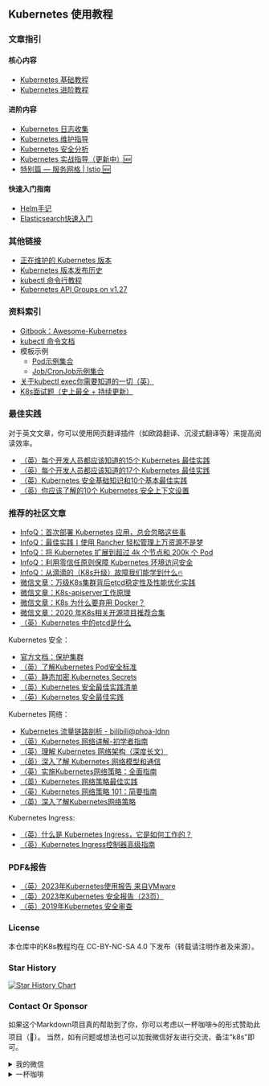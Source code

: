## Kubernetes 使用教程

### 文章指引

#### 核心内容

- [Kubernetes 基础教程](doc_tutorial.md)
- [Kubernetes 进阶教程](doc_tutorial_senior.md)

#### 进阶内容

- [Kubernetes 日志收集](doc_log_collection.md)
- [Kubernetes 维护指导](doc_maintaintion.md)
- [Kubernetes 安全分析](doc_security.md)
- [Kubernetes 实战指导（更新中）🆕](doc_k8s_actions_guide.md)
- [特别篇 — 服务网格 | Istio 🆕](./doc_k8s_actions_guide.md#8-服务网格)

#### 快速入门指南

- [Helm手记](doc_helm.md)
- [Elasticsearch快速入门](doc_es_quickstart.md)

### 其他链接

- [正在维护的 Kubernetes 版本](https://kubernetes.io/releases/)
- [Kubernetes 版本发布历史](https://github.com/kubernetes/kubernetes/blob/master/CHANGELOG)
- [kubectl 命令行教程](https://kubernetes.io/docs/reference/kubectl/cheatsheet/#zsh)
- [Kubernetes API Groups on v1.27](https://kubernetes.io/docs/reference/generated/kubernetes-api/v1.27/#api-groups)

### 资料索引

- [Gitbook：Awesome-Kubernetes](https://ramitsurana.gitbook.io/awesome-kubernetes/docs)
- [kubectl 命令文档](https://kubernetes.io/docs/reference/generated/kubectl/kubectl-commands)
- 模板示例
    - [Pod示例集合](example_pod)
    - [Job/CronJob示例集合](example_job)
- [关于kubectl exec你需要知道的一切（英）](https://humalect.com/blog/kubectl-exec)
- [K8s面试题（史上最全 + 持续更新）](https://www.cnblogs.com/crazymakercircle/p/17052058.html)

### 最佳实践

对于英文文章，你可以使用网页翻译插件（如欧路翻译、沉浸式翻译等）来提高阅读效率。

- [（英）每个开发人员都应该知道的15个 Kubernetes 最佳实践](https://collabnix.com/15-kubernetes-best-practices-every-developer-should-know/)
- [（英）每个开发人员都应该知道的17个 Kubernetes 最佳实践](https://spacelift.io/blog/kubernetes-best-practices#3-use-autoscaling)
- [（英）Kubernetes 安全基础知识和10个基本最佳实践](https://www.aquasec.com/cloud-native-academy/kubernetes-in-production/kubernetes-security-best-practices-10-steps-to-securing-k8s/)
- [（英）你应该了解的10个 Kubernetes 安全上下文设置](https://snyk.io/blog/10-kubernetes-security-context-settings-you-should-understand/)

### 推荐的社区文章

- [InfoQ：首次部署 Kubernetes 应用，总会忽略这些事](https://www.infoq.cn/article/evv4tdg06s5y7yHV0tky)
- [InfoQ：最佳实践丨使用 Rancher 轻松管理上万资源不是梦](https://www.infoq.cn/article/alauo5jmqwyoyj7ds0le)
- [InfoQ：将 Kubernetes 扩展到超过 4k 个节点和 200k 个 Pod](https://www.infoq.cn/article/gJRYgXV0Mqj2DUugA6GU)
- [InfoQ：利用零信任原则保障 Kubernetes 环境访问安全](https://www.infoq.cn/article/ZjHZmjMXuUwSDubtjEa0)
- [InfoQ：从滴滴的（K8s升级）故障我们能学到什么🔥](https://www.infoq.cn/article/lGzz3DULicICzvOIbPXh)
- [微信文章：万级K8s集群背后etcd稳定性及性能优化实践](https://mp.weixin.qq.com/s?__biz=MzI5ODQ2MzI3NQ%3D%3D&chksm=eca427d0dbd3aec636ef425c8f36c93d2de0666144f604723d89ac5f6b19e3e33393267f0163&idx=2&mid=2247491220&scene=27&sn=1c818ace53ed059f9cd28fac65fdecb9)
- [微信文章：K8s-apiserver工作原理](https://mp.weixin.qq.com/s?__biz=MzI5ODQ2MzI3NQ%3D%3D&chksm=eca4246ddbd3ad7babd20232aa4dd063dfe9854a508ee9749d890bb01e4a89e9ec4e1335ca28&idx=2&mid=2247490857&scene=27&sn=ecbd558968f98f548338179bde0f649e)
- [微信文章：K8s 为什么要弃用 Docker？](https://mp.weixin.qq.com/s?__biz=MzI5ODQ2MzI3NQ%3D%3D&chksm=eca79d7adbd0146c0c286273b6da96293bb2faf22d65a798e3c777a5423501a80991517aa722&idx=1&mid=2247509054&scene=27&sn=14886df58080dbb277b3605cac041d82)
- [微信文章：2020 年K8s相关开源项目推荐合集](https://mp.weixin.qq.com/s?__biz=MzI5ODQ2MzI3NQ%3D%3D&chksm=eca7c8b2dbd041a4846fa8485ee8efd49087acf4abc6e4a4714c8075c68dbebdda8ce23aeb69&idx=1&mid=2247496182&scene=27&sn=488fb00e948d38a6c28f93ec097ab479)
- [（英）Kubernetes 中的etcd是什么](https://www.armosec.io/glossary/etcd-kubernetes/)

Kubernetes 安全：

- [官方文档：保护集群](https://kubernetes.io/zh-cn/docs/tasks/administer-cluster/securing-a-cluster/)
- [（英）了解Kubernetes Pod安全标准](https://snyk.io/blog/understanding-kubernetes-pod-security-standards/)
- [（英）静态加密 Kubernetes Secrets](https://4sysops.com/archives/encrypt-kubernetes-secrets-at-rest/)
- [（英）Kubernetes 安全最佳实践清单](https://ksoc.com/blog/kubernetes-security-ultimate-checklist)
- [（英）Kubernetes 安全最佳实践](https://www.mend.io/blog/kubernetes-security/#Kubernetes_security_context)

Kubernetes 网络：

- [Kubernetes 流量链路剖析 - bilibili@phoa-ldnn](https://www.bilibili.com/video/BV1fv411F7Yv)
- [（英）Kubernetes 网络讲解-初学者指南](https://spacelift.io/blog/kubernetes-networking)
- [（英）理解 Kubernetes 网络架构（深度长文）](https://cloudnativenow.com/topics/cloudnativenetworking/understanding-kubernetes-networking-architecture/)
- [（英）深入了解 Kubernetes 网络模型和通信](https://addozhang.medium.com/deep-dive-into-kubernetes-network-model-and-communication-57a2bffc852e)
- [（英）实施Kubernetes网络策略：全面指南](https://blog.kubesimplify.com/implementing-kubernetes-network-policies-a-comprehensive-guide)
- [（英）Kubernetes 网络策略最佳实践](https://snyk.io/blog/kubernetes-network-policy-best-practices/)
- [（英）Kubernetes 网络策略 101：简要指南](https://www.armosec.io/blog/kubernetes-network-policies-best-practices/)
- [（英）深入了解Kubernetes网络策略](https://www.uffizzi.com/kubernetes-multi-tenancy/kubernetes-network-policies)

Kubernetes Ingress:

- [（英）什么是 Kubernetes Ingress，它是如何工作的？](https://heffenvox.com/what-is-kubernetes-ingress-and-how-it-works/)
- [（英）Kubernetes Ingress控制器高级指南](https://loft.sh/blog/advanced-guide-to-kubernetes-ingress-controllers/)

### PDF&报告

- [（英）2023年Kubernetes使用报告 来自VMware](https://www.vmware.com/content/dam/digitalmarketing/vmware/en/pdf/docs/vmware-ebook-state-of-kubernetes.pdf)
- [（英）2023年Kubernetes 安全报告（23页）](https://www.redhat.com/en/resources/state-kubernetes-security-report-2023)
- [（英）2019年Kubernetes 安全审查](https://github.com/trailofbits/audit-kubernetes/blob/master/reports/Kubernetes%20Security%20Review.pdf)

### License

本仓库中的K8s教程均在 CC-BY-NC-SA 4.0 下发布（转载请注明作者及来源）。

### Star History

[![Star History Chart](https://api.star-history.com/svg?repos=chaseSpace/k8s-tutorial-cn&type=Date)](https://star-history.com/#chaseSpace/k8s-tutorial-cn&Date)

### Contact Or Sponsor

如果这个Markdown项目真的帮助到了你，你可以考虑以一杯咖啡☕️的形式赞助此项目（🩷）。
当然，如有问题或想法也可以加我微信好友进行交流，备注“k8s”即可。

<details> <summary>我的微信</summary>
<img src="./img/wx-qrcode.jpg" width="320" height="330"  alt="微信二维码"/>
</details>

<details> <summary>一杯咖啡</summary>
<img src="./img/wx-pay-qrcode.jpg" width="320" height="330"  alt="微信二维码"/>
</details>
